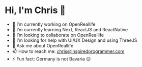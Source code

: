 # Hi, I'm Chris 👋

- 🔭 I’m currently working on OpenReallife
- 🌱 I’m currently learning Next, ReactJS and ReactNative
- 👯 I’m looking to collaborate on OpenReallife
- 🤔 I’m looking for help with UI/UX Design and using ThreeJS
- 💬 Ask me about OpenReallife
- 📫 How to reach me: chris@inspiredprogrammer.com
- ⚡ Fun fact: Germany is not Bavaria 😉

